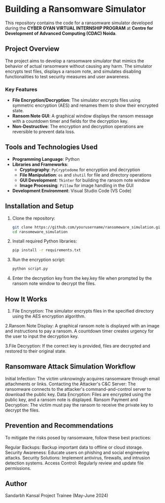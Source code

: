 # Building a Ransomware Simulator

This repository contains the code for a ransomware simulator developed during the **CYBER GYAN VIRTUAL INTERNSHIP PROGRAM** at **Centre for Development of Advanced Computing (CDAC) Noida**.

## Project Overview

The project aims to develop a ransomware simulator that mimics the behavior of actual ransomware without causing any harm. The simulator encrypts test files, displays a ransom note, and simulates disabling functionalities to test security measures and user awareness.

### Key Features
- **File Encryption/Decryption**: The simulator encrypts files using symmetric encryption (AES) and renames them to show their encrypted state.
- **Ransom Note GUI**: A graphical window displays the ransom message with a countdown timer and fields for the decryption key.
- **Non-Destructive**: The encryption and decryption operations are reversible to prevent data loss.

## Tools and Technologies Used

- **Programming Language**: Python
- **Libraries and Frameworks**:
  - **Cryptography**: `PyCryptodome` for encryption and decryption
  - **File Manipulation**: `os` and `shutil` for file and directory operations
  - **GUI Development**: `Tkinter` for building the ransom note window
  - **Image Processing**: `Pillow` for image handling in the GUI
- **Development Environment**: Visual Studio Code (VS Code)

## Installation and Setup

1. Clone the repository:
   ```bash
   git clone https://github.com/yourusername/ransomeware_simulation.git
   cd ransomeware_simulation
2. Install required Python libraries:
   ```bash
   pip install -r requirements.txt
3. Run the encryption script:
   ```bash
   python script.py
4. Enter the decryption key from the key.key file when prompted by the ransom note window to decrypt the files.

## How It Works
1. File Encryption:
   The simulator encrypts files in the specified directory using the AES encryption algorithm.
   
2.Ransom Note Display:
A graphical ransom note is displayed with an image and instructions to pay a ransom.
A countdown timer creates urgency for the user to input the decryption key.

3.File Decryption:
If the correct key is provided, files are decrypted and restored to their original state.

## Ransomware Attack Simulation Workflow
Initial Infection: The victim unknowingly acquires ransomware through email attachments or links.
Contacting the Attacker's C&C Server: The ransomware connects to the attacker's command-and-control server to download the public key.
Data Encryption: Files are encrypted using the public key, and a ransom note is displayed.
Ransom Payment and Decryption: The victim must pay the ransom to receive the private key to decrypt the files.

## Prevention and Recommendations
To mitigate the risks posed by ransomware, follow these best practices:

Regular Backups: Backup important data to offline or cloud storage.
Security Awareness: Educate users on phishing and social engineering attacks.
Security Solutions: Implement antivirus, firewalls, and intrusion detection systems.
Access Control: Regularly review and update file permissions.

## Author
Sandarbh Kansal
Project Trainee (May-June 2024)


